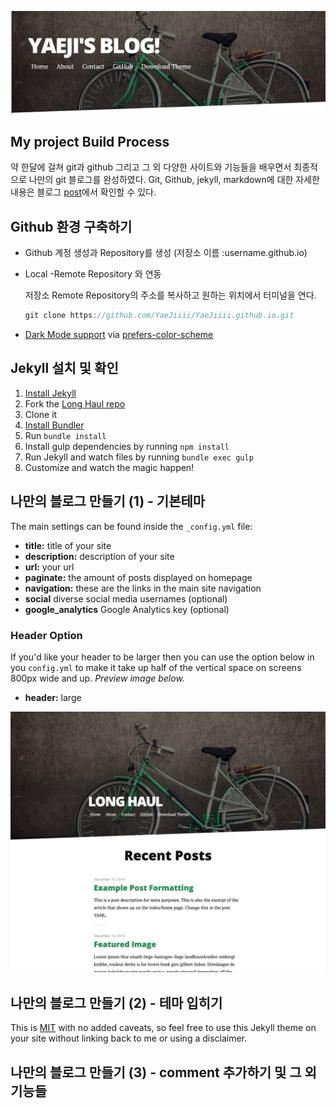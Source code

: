 ![preview YAEJI'S BLOG!](/blog-preview.jpg)

## My project Build Process
약 한달에 걸쳐 git과 github 그리고 그 외 다양한 사이트와 기능들을 배우면서 최종적으로 나만의 git 블로그를 완성하였다. Git, Github, jekyll, markdown에 대한 자세한 내용은 블로그 [post](https://yaejiiii.github.io/blog/welcome-to-jekyll/)에서 확인할 수 있다.

## Github 환경 구축하기

- Github 계정 생성과 Repository를 생성 (저장소 이름 :username.github.io)
- Local -Remote Repository 와 연동

    저장소 Remote Repository의 주소를 복사하고 원하는 위치에서 터미널을 연다.
    ```c
    git clone https://github.com/YaeJiiii/YaeJiiii.github.io.git
    ```




- [Dark Mode support](https://github.com/brianmaierjr/long-haul/blob/master/preview-dark.png) via [prefers-color-scheme](https://developer.mozilla.org/en-US/docs/Web/CSS/@media/prefers-color-scheme) 

## Jekyll 설치 및 확인

1. [Install Jekyll](http://jekyllrb.com)
2. Fork the [Long Haul repo](http://github.com/brianmaierjr/long-haul)
3. Clone it
4. [Install Bundler](http://bundler.io/)
5. Run `bundle install`
6. Install gulp dependencies by running `npm install`
7. Run Jekyll and watch files by running `bundle exec gulp`
8. Customize and watch the magic happen!

## 나만의 블로그 만들기 (1) - 기본테마

The main settings can be found inside the `_config.yml` file:

- **title:** title of your site
- **description:** description of your site
- **url:** your url
- **paginate:** the amount of posts displayed on homepage
- **navigation:** these are the links in the main site navigation
- **social** diverse social media usernames (optional)
- **google_analytics** Google Analytics key (optional)

### Header Option

If you'd like your header to be larger then you can use the option below in you `config.yml` to make it take up half of the vertical space on screens 800px wide and up. *Preview image below.*

- **header:** large

![preview Long Haul](/preview-large.png)

## 나만의 블로그 만들기 (2) - 테마 입히기
This is [MIT](LICENSE) with no added caveats, so feel free to use this Jekyll theme on your site without linking back to me or using a disclaimer.


## 나만의 블로그 만들기 (3) - comment 추가하기 및 그 외 기능들


